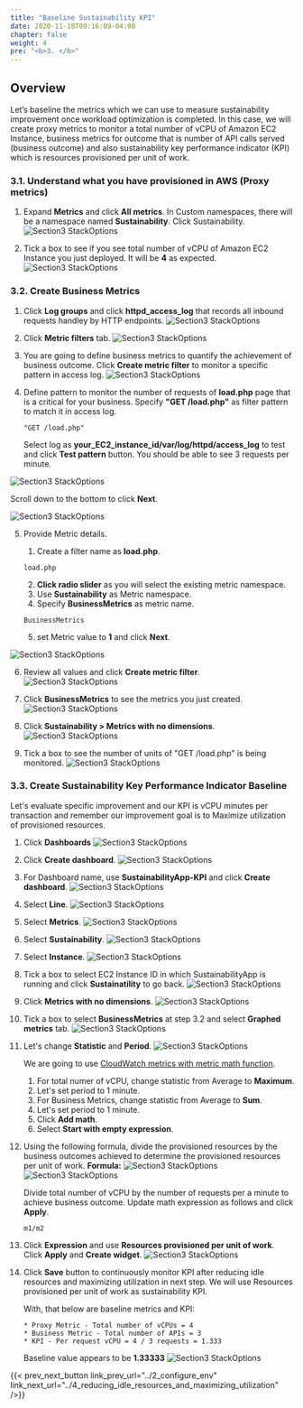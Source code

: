 ```yaml
---
title: "Baseline Sustainability KPI"
date: 2020-11-18T09:16:09-04:00
chapter: false
weight: 4
pre: "<b>3. </b>"
---
```


## Overview

Let’s baseline the metrics which we can use to measure sustainability improvement once workload optimization is completed. In this case, we will create proxy metrics to monitor a total number of vCPU of Amazon EC2 Instance, business metrics for outcome that is number of API calls served (business outcome) and also sustainability key performance indicator (KPI) which is resources provisioned per unit of work.

### 3.1. Understand what you have provisioned in AWS (Proxy metrics)

1. Expand **Metrics** and click **All metrics**. In Custom namespaces, there will be a namespace named **Sustainability**. Click Sustainability.
![Section3 StackOptions](/Sustainability/200_optimize_ec2_using_cloudwatch_compute_optimizer/Images/section3/custom_namespace.png)

2. Tick a box to see if you see total number of vCPU of Amazon EC2 Instance you just deployed. It will be **4** as expected.
![Section3 StackOptions](/Sustainability/200_optimize_ec2_using_cloudwatch_compute_optimizer/Images/section3/totalvcpu.png)

### 3.2. Create Business Metrics
1. Click **Log groups** and click **httpd_access_log** that records all inbound requests handley by HTTP endpoints. 
![Section3 StackOptions](/Sustainability/200_optimize_ec2_using_cloudwatch_compute_optimizer/Images/section3/httpd_access_log.png)

2. Click **Metric filters** tab. 
![Section3 StackOptions](/Sustainability/200_optimize_ec2_using_cloudwatch_compute_optimizer/Images/section3/metric_filter.png)

3. You are going to define business metrics to quantify the achievement of business outcome. Click **Create metric filter** to monitor a specific pattern in access log. 
![Section3 StackOptions](/Sustainability/200_optimize_ec2_using_cloudwatch_compute_optimizer/Images/section3/create_metric_filter.png)

4. Define pattern to monitor the number of requests of **load.php** page that is a critical for your business. Specify **"GET /load.php"** as filter pattern to match it in access log.
    ```
    "GET /load.php"
    ```
    Select log as **your_EC2_instance_id/var/log/httpd/access_log** to test and click **Test pattern** button. You should be able to see 3 requests per minute.

![Section3 StackOptions](/Sustainability/200_optimize_ec2_using_cloudwatch_compute_optimizer/Images/section3/define_pattern.png)


Scroll down to the bottom to click **Next**.

![Section3 StackOptions](/Sustainability/200_optimize_ec2_using_cloudwatch_compute_optimizer/Images/section3/next.png)

5. Provide Metric details.

    1. Create a filter name as **load.php**. 
    ```
    load.php
    ```
    2. **Click radio slider** as you will select the existing metric namespace.  
    3. Use **Sustainability** as Metric namespace.
    4. Specify **BusinessMetrics** as metric name.
    ```
    BusinessMetrics
    ```
    5. set Metric value to **1** and click **Next**.

![Section3 StackOptions](/Sustainability/200_optimize_ec2_using_cloudwatch_compute_optimizer/Images/section3/mectic_details.png)

6. Review all values and click **Create metric filter**.
![Section3 StackOptions](/Sustainability/200_optimize_ec2_using_cloudwatch_compute_optimizer/Images/section3/review.png)

7. Click **BusinessMetrics** to see the metrics you just created. 
![Section3 StackOptions](/Sustainability/200_optimize_ec2_using_cloudwatch_compute_optimizer/Images/section3/business_metrics.png)

8. Click **Sustainability > Metrics with no dimensions**.
![Section3 StackOptions](/Sustainability/200_optimize_ec2_using_cloudwatch_compute_optimizer/Images/section3/sustainability_meteics.png)

9. Tick a box to see the number of units of "GET /load.php" is being monitored. 
![Section3 StackOptions](/Sustainability/200_optimize_ec2_using_cloudwatch_compute_optimizer/Images/section3/check_metrics.png)


### 3.3. Create Sustainability Key Performance Indicator Baseline

Let's evaluate specific improvement and our KPI is vCPU minutes per transaction and remember our improvement goal is to Maximize utilization of provisioned resources.

1. Click **Dashboards** 
![Section3 StackOptions](/Sustainability/200_optimize_ec2_using_cloudwatch_compute_optimizer/Images/section3/kpi_dashboard.png)

2. Click **Create dashboard**. 
![Section3 StackOptions](/Sustainability/200_optimize_ec2_using_cloudwatch_compute_optimizer/Images/section3/create_kpi_dashboard.png)

3. For Dashboard name, use **SustainabilityApp-KPI** and click **Create dashboard**.
![Section3 StackOptions](/Sustainability/200_optimize_ec2_using_cloudwatch_compute_optimizer/Images/section3/create_kpi_dashboard2.png)

4. Select **Line**.
![Section3 StackOptions](/Sustainability/200_optimize_ec2_using_cloudwatch_compute_optimizer/Images/section3/select_line.png)

5. Select **Metrics**.
![Section3 StackOptions](/Sustainability/200_optimize_ec2_using_cloudwatch_compute_optimizer/Images/section3/select_metrics.png)

6. Select **Sustainability**.
![Section3 StackOptions](/Sustainability/200_optimize_ec2_using_cloudwatch_compute_optimizer/Images/section3/mectics_name.png)

7. Select **Instance**.
![Section3 StackOptions](/Sustainability/200_optimize_ec2_using_cloudwatch_compute_optimizer/Images/section3/instance.png)

8. Tick a box to select EC2 Instance ID in which SustainabilityApp is running and click **Sustainatility** to go back. 
![Section3 StackOptions](/Sustainability/200_optimize_ec2_using_cloudwatch_compute_optimizer/Images/section3/instance_id.png)

9. Click **Metrics with no dimensions**. 
![Section3 StackOptions](/Sustainability/200_optimize_ec2_using_cloudwatch_compute_optimizer/Images/section3/metrics_no_dimensions.png)

10. Tick a box to select **BusinessMetrics** at step 3.2 and select **Graphed metrics** tab.
![Section3 StackOptions](/Sustainability/200_optimize_ec2_using_cloudwatch_compute_optimizer/Images/section3/graphed_metrics.png)

11. Let's change **Statistic** and **Period**. 
![Section3 StackOptions](/Sustainability/200_optimize_ec2_using_cloudwatch_compute_optimizer/Images/section3/statistic_period.png)

    We are going to use [CloudWatch metrics with metric math function](https://docs.aws.amazon.com/AmazonCloudWatch/latest/monitoring/using-metric-math.html).
    1. For total numer of vCPU, change statistic from Average to **Maximum**. 
    2. Let's set period to 1 minute. 
    3. For Business Metrics, change statistic from Average to **Sum**.
    4. Let's set period to 1 minute.
    5. Click **Add math**.
    6. Select **Start with empty expression**.

12. Using the following formula, divide the provisioned resources by the business outcomes achieved to determine the provisioned resources per unit of work. 
**Formula:**
![Section3 StackOptions](/Sustainability/200_optimize_ec2_using_cloudwatch_compute_optimizer/Images/section3/formula.png)
![Section3 StackOptions](/Sustainability/200_optimize_ec2_using_cloudwatch_compute_optimizer/Images/section3/kpi.png)
    
    Divide total number of vCPU by the number of requests per a minute to achieve business outcome. 
    Update math expression as follows and click **Apply**.
    ```
    m1/m2
    ```
13. Click **Expression** and use **Resources provisioned per unit of work**. Click **Apply** and **Create widget**.
![Section3 StackOptions](/Sustainability/200_optimize_ec2_using_cloudwatch_compute_optimizer/Images/section3/expression.png)
    
14. Click **Save** button to continuously monitor KPI after reducing idle resources and maximizing utilization in next step. We will use Resources provisioned per unit of work as sustainability KPI.

    With, that below are baseline metrics and KPI:

        * Proxy Metric - Total number of vCPUs = 4
        * Business Metric - Total number of APIs = 3
        * KPI - Per request vCPU = 4 / 3 requests = 1.333
    
    Baseline value appears to be **1.33333**
![Section3 StackOptions](/Sustainability/200_optimize_ec2_using_cloudwatch_compute_optimizer/Images/section3/kpi_baseline.png)
    

{{< prev_next_button link_prev_url="../2_configure_env" link_next_url="../4_reducing_idle_resources_and_maximizing_utilization" />}}
